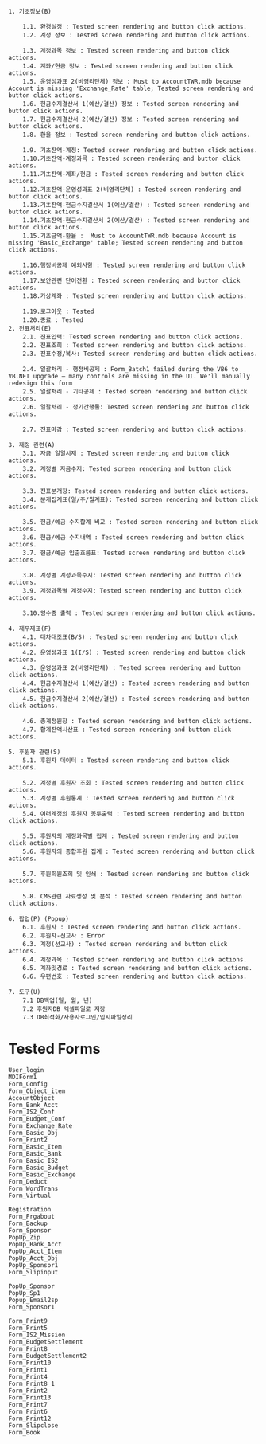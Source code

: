 

```
1. 기초정보(B)

	1.1. 환경설정 : Tested screen rendering and button click actions.
	1.2. 계정 정보 : Tested screen rendering and button click actions.
	
	1.3. 계정과목 정보 : Tested screen rendering and button click actions.
	1.4. 계좌/현금 정보 : Tested screen rendering and button click actions.
	1.5. 운영성과표 2(비영리단체) 정보 : Must to AccountTWR.mdb because Account is missing 'Exchange_Rate' table; Tested screen rendering and button click actions.
	1.6. 현금수지결산서 1(예산/결산) 정보 : Tested screen rendering and button click actions.
	1.7. 현금수지결산서 2(예산/결산) 정보 : Tested screen rendering and button click actions.
	1.8. 환율 정보 : Tested screen rendering and button click actions.
		
	1.9. 기초잔액-계정: Tested screen rendering and button click actions.
	1.10.기초잔액-계정과목 : Tested screen rendering and button click actions.
	1.11.기초잔액-계좌/현금 : Tested screen rendering and button click actions.
	1.12.기초잔액-운영성과표 2(비영리단체) : Tested screen rendering and button click actions.
	1.13.기초잔액-현금수지결산서 1(예산/결산) : Tested screen rendering and button click actions.
	1.14.기초잔액-현금수지결산서 2(예산/결산) : Tested screen rendering and button click actions.
	1.15.기초금액-환율 :  Must to AccountTWR.mdb because Account is missing 'Basic_Exchange' table; Tested screen rendering and button click actions.
		
	1.16.행정비공제 예외사항 : Tested screen rendering and button click actions.
	1.17.보안관련 단어전환 : Tested screen rendering and button click actions.
	1.18.가상계좌 : Tested screen rendering and button click actions.
		
	1.19.로그아웃 : Tested
	1.20.종료 : Tested
2. 전표처리(E) 	
	2.1. 전표입력: Tested screen rendering and button click actions.
	2.2. 전표조회 : Tested screen rendering and button click actions.
	2.3. 전표수정/복사: Tested screen rendering and button click actions.
   
	2.4. 일괄처리 - 행정비공제 : Form_Batch1 failed during the VB6 to VB.NET upgrade — many controls are missing in the UI. We'll manually redesign this form
	2.5. 일괄처리 - 기타공제 : Tested screen rendering and button click actions.
	2.6. 일괄처리 - 정기간행물: Tested screen rendering and button click actions.
   
	2.7. 전표마감 : Tested screen rendering and button click actions.
	
3. 재정 관련(A) 	
	3.1. 자금 일일시재 : Tested screen rendering and button click actions.
	3.2. 계정별 자금수지: Tested screen rendering and button click actions.
   
	3.3. 전표분개장: Tested screen rendering and button click actions.
	3.4. 분개집계표(일/주/월계표): Tested screen rendering and button click actions.
   
	3.5. 현금/예금 수지합계 비교 : Tested screen rendering and button click actions.
	3.6. 현금/예금 수지내역 : Tested screen rendering and button click actions.
	3.7. 현금/예금 입출흐름표: Tested screen rendering and button click actions.

	3.8. 계정별 계정과목수지: Tested screen rendering and button click actions.
	3.9. 계정과목별 계정수지: Tested screen rendering and button click actions.
   
	3.10.영수증 출력 : Tested screen rendering and button click actions.
	
4. 재무제표(F)  	
	4.1. 대차대조표(B/S) : Tested screen rendering and button click actions.
	4.2. 운영성과표 1(I/S) : Tested screen rendering and button click actions.       
	4.3. 운영성과표 2(비영리단체) : Tested screen rendering and button click actions.
	4.4. 현금수지결산서 1(예산/결산) : Tested screen rendering and button click actions.
	4.5. 현금수지결산서 2(예산/결산) : Tested screen rendering and button click actions.
   
	4.6. 총계정원장 : Tested screen rendering and button click actions.
	4.7. 합계잔액시산표 : Tested screen rendering and button click actions.

5. 후원자 관련(S) 	
	5.1. 후원자 데이터 : Tested screen rendering and button click actions.
   
	5.2. 계정별 후원자 조회 : Tested screen rendering and button click actions.
	5.3. 계정별 후원통계 : Tested screen rendering and button click actions.
	5.4. 여러계정의 후원자 봉투출력 : Tested screen rendering and button click actions.
   
	5.5. 후원자의 계정과목별 집계 : Tested screen rendering and button click actions.
	5.6. 후원자의 종합후원 집계 : Tested screen rendering and button click actions.
   
	5.7. 후원회원조회 및 인쇄 : Tested screen rendering and button click actions.
   
	5.8. CMS관련 자료생성 및 분석 : Tested screen rendering and button click actions.
	
6. 팝업(P) (Popup)	
	6.1. 후원자 : Tested screen rendering and button click actions.
	6.2. 후원자-선교사 : Error
	6.3. 계정(선교사) : Tested screen rendering and button click actions.
	6.4. 계정과목 : Tested screen rendering and button click actions.
	6.5. 계좌및경로 : Tested screen rendering and button click actions.
	6.6. 우편번호 : Tested screen rendering and button click actions.

7. 도구(U)
	7.1 DB백업(일, 월, 년)
	7.2 후원자DB 엑셀파일로 저장
	7.3 DB최적화/사용자로그인/임시파일정리
```

# Tested Forms	

	User_login
	MDIForm1
	Form_Config
	Form_Object_item
	AccountObject
	Form_Bank_Acct
	Form_IS2_Conf
	Form_Budget_Conf
	Form_Exchange_Rate
	Form_Basic_Obj
	Form_Print2
	Form_Basic_Item
	Form_Basic_Bank
	Form_Basic_IS2
	Form_Basic_Budget
	Form_Basic_Exchange
	Form_Deduct
	Form_WordTrans
	Form_Virtual
	
	Registration
	Form_Prgabout
	Form_Backup
	Form_Sponsor
	PopUp_Zip
	PopUp_Bank_Acct
	PopUp_Acct_Item
	PopUp_Acct_Obj
	PopUp_Sponsor1
	Form_Slipinput
	
	PopUp_Sponsor
	PopUp_Sp1
	Popup_Email2sp
	Form_Sponsor1
 
	Form_Print9
	Form_Print5
	Form_IS2_Mission
	Form_BudgetSettlement
	Form_Print8
	Form_BudgetSettlement2
	Form_Print10
	Form_Print1
	Form_Print4
	Form_Print8_1
	Form_Print2
	Form_Print13
	Form_Print7
	Form_Print6
	Form_Print12
	Form_Slipclose
	Form_Book


